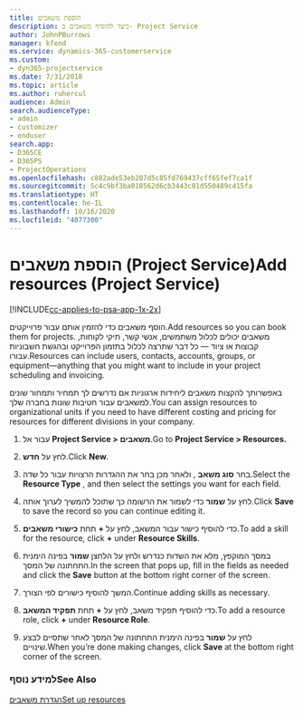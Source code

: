 ```yaml
---
title: הוספת משאבים
description: כיצד להוסיף משאבים ב- Project Service
author: JohnPBurrows
manager: kfend
ms.service: dynamics-365-customerservice
ms.custom:
- dyn365-projectservice
ms.date: 7/31/2018
ms.topic: article
ms.author: ruhercul
audience: Admin
search.audienceType:
- admin
- customizer
- enduser
search.app:
- D365CE
- D365PS
- ProjectOperations
ms.openlocfilehash: c882ade53eb207d5c85fd769437cff65fef7ca1f
ms.sourcegitcommit: 5c4c9bf3ba018562d6cb3443c01d550489c415fa
ms.translationtype: HT
ms.contentlocale: he-IL
ms.lasthandoff: 10/16/2020
ms.locfileid: "4077300"
---
```

# <a name="add-resources-project-service"></a><span data-ttu-id="fb28a-103">הוספת משאבים (Project Service)</span><span class="sxs-lookup"><span data-stu-id="fb28a-103">Add resources (Project Service)</span></span>

[!INCLUDE[cc-applies-to-psa-app-1x-2x](../includes/cc-applies-to-psa-app-1x-2x.md)]

<span data-ttu-id="fb28a-104">הוסף משאבים כדי להזמין אותם עבור פרוייקטים.</span><span class="sxs-lookup"><span data-stu-id="fb28a-104">Add resources so you can book them for projects.</span></span> <span data-ttu-id="fb28a-105">משאבים יכולים לכלול משתמשים, אנשי קשר, תיקי לקוחות, קבוצות או ציוד — כל דבר שתרצה לכלול בתזמון הפרוייקט ובהגשת חשבוניות עבורו.</span><span class="sxs-lookup"><span data-stu-id="fb28a-105">Resources can include users, contacts, accounts, groups, or equipment—anything that you might want to include in your project scheduling and invoicing.</span></span>  
  
<span data-ttu-id="fb28a-106">באפשרותך להקצות משאבים ליחידות ארגוניות אם נדרשים לך תמחיר ותמחור שונים למשאבים עבור חטיבות שונות בחברה שלך.</span><span class="sxs-lookup"><span data-stu-id="fb28a-106">You can assign resources to organizational units if you need to have different costing and pricing for resources for different divisions in your company.</span></span>  
  
1.  <span data-ttu-id="fb28a-107">עבור אל **Project Service > משאבים**.</span><span class="sxs-lookup"><span data-stu-id="fb28a-107">Go to **Project Service > Resources.**</span></span>  
  
2.  <span data-ttu-id="fb28a-108">לחץ על **חדש**.</span><span class="sxs-lookup"><span data-stu-id="fb28a-108">Click **New**.</span></span>  
  
3.  <span data-ttu-id="fb28a-109">בחר **סוג משאב** , ולאחר מכן בחר את ההגדרות הרצויות עבור כל שדה.</span><span class="sxs-lookup"><span data-stu-id="fb28a-109">Select the **Resource Type** , and then select the settings you want for each field.</span></span>  
  
4.  <span data-ttu-id="fb28a-110">לחץ על **שמור** כדי לשמור את הרשומה כך שתוכל להמשיך לערוך אותה.</span><span class="sxs-lookup"><span data-stu-id="fb28a-110">Click **Save** to save the record so you can continue editing it.</span></span>  
  
5.  <span data-ttu-id="fb28a-111">כדי להוסיף כישור עבור המשאב, לחץ על **+** תחת **כישורי משאבים**.</span><span class="sxs-lookup"><span data-stu-id="fb28a-111">To add a skill for the resource, click **+** under **Resource Skills**.</span></span>  
  
6.  <span data-ttu-id="fb28a-112">במסך המוקפץ, מלא את השדות כנדרש ולחץ על הלחצן **שמור** בפינה הימנית התחתונה של המסך.</span><span class="sxs-lookup"><span data-stu-id="fb28a-112">In the screen that pops up, fill in the fields as needed and click the **Save** button at the bottom right corner of the screen.</span></span>  
  
7.  <span data-ttu-id="fb28a-113">המשך להוסיף כישורים לפי הצורך.</span><span class="sxs-lookup"><span data-stu-id="fb28a-113">Continue adding skills as necessary.</span></span>  
  
8.  <span data-ttu-id="fb28a-114">כדי להוסיף תפקיד משאב, לחץ על **+** תחת **תפקיד המשאב**.</span><span class="sxs-lookup"><span data-stu-id="fb28a-114">To add a resource role, click **+** under **Resource Role**.</span></span>  
  
9. <span data-ttu-id="fb28a-115">לחץ על **שמור** בפינה הימנית התחתונה של המסך לאחר שתסיים לבצע שינויים.</span><span class="sxs-lookup"><span data-stu-id="fb28a-115">When you’re done making changes, click **Save** at the bottom right corner of the screen.</span></span>  
  
### <a name="see-also"></a><span data-ttu-id="fb28a-116">למידע נוסף</span><span class="sxs-lookup"><span data-stu-id="fb28a-116">See Also</span></span>  
 [<span data-ttu-id="fb28a-117">הגדרת משאבים</span><span class="sxs-lookup"><span data-stu-id="fb28a-117">Set up resources</span></span>](../psa/set-up-resources.md)
